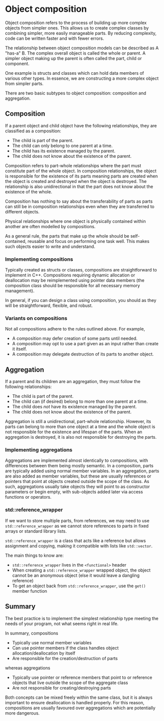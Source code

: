 # Object composition

Object composition refers to the process of building up more complex objects from simpler ones.
This allows us to create complex classes by combining simpler, more easily manageable parts.
By reducing complexity, code can be written faster and with fewer errors.

The relationship between object composition models can be described as A "has-a" B.
The complex overall object is called the whole or parent.
A simpler object making up the parent is often called the part, child or component.

One example is structs and classes which can hold data members of various other types.
In essence, we are constructing a more complex object from simpler parts.

There are two basic subtypes to object composition: composition and aggregation.

## Composition

If a parent object and child object have the following relationships, they are classified as a composition:
- The child is part of the parent.
- The child can only belong to one parent at a time.
- The child has its existence managed by the parent.
- The child does not know about the existence of the parent.

Composition refers to part-whole relationships where the part must constitute part of the whole object.
In composition relationships, the object is responsible for the existence of its parts meaning parts are created when the object is created and destroyed when the object is destroyed.
The relationship is also unidirectional in that the part does not know about the existence of the whole.

Composition has nothing to say about the transferability of parts as parts can still be in composition relationships even when they are transferred to different objects.

Physical relationships where one object is physically contained within another are often modelled by compositions.

As a general rule, the parts that make up the whole should be self-contained, reusable and focus on performing one task well.
This makes such objects easier to write and understand.

### Implementing compositions

Typically created as structs or classes, compositions are straightforward to implement in C++.
Compositions requiring dynamic allocation or deallocation may be reimplemented using pointer data members (the composition class should be responsible for all necessary memory management).

In general, if you can design a class using composition, you should as they will be straightforward, flexible, and robust.

### Variants on compositions

Not all compositions adhere to the rules outlined above.
For example,
- A composition may defer creation of some parts until needed.
- A composition may opt to use a part given as an input rather than create it itself.
- A composition may delegate destruction of its parts to another object.

## Aggregation

If a parent and its children are an aggregation, they must follow the following relationships:
- The child is part of the parent.
- The child can (if desired) belong to more than one parent at a time.
- The child does *not* have its existence managed by the parent.
- The child does not know about the existence of the parent.

Aggregation is still a unidirectional, part-whole relationship.
However, its parts can belong to more than one object at a time and the whole object is not responsible for the existence and lifespan of the parts.
When an aggregation is destroyed, it is also not responsible for destroying the parts.

### Implementing aggregations

Aggregations are implemented almost identically to compositions, with differences between them being mostly semantic.
In a composition, parts are typically added using normal member variables.
In an aggregation, parts are also added as member variables, but these are usually references or pointers that point at objects created outside the scope of the class.
As such, aggregations usually take objects they will point to as constructor parameters or begin empty, with sub-objects added later via access functions or operators.

### std::reference\_wrapper

If we want to store multiple parts, from references, we may need to use `std::reference_wrapper` as we cannot store references to parts in fixed arrays or standard library lists.

`std::reference_wrapper` is a class that acts like a reference but allows assignment and copying, making it compatible with lists like `std::vector`.

The main things to know are:
- `std::reference_wrapper` lives in the `<functional>` header
- When creating a `std::reference_wrapper` wrapped object, the object cannot be an anonymous object (else it would leave a dangling reference)
- To get an object back from `std::reference_wrapper`, use the `get()` member function

## Summary

The best practice is to implement the simplest relationship type meeting the needs of your program, not what seems right in real life.

In summary, compositions
- Typically use normal member variables
- Can use pointer members if the class handles object allocation/deallocation by itself
- Are responsible for the creation/destruction of parts

whereas aggregations
- Typically use pointer or reference members that point to or reference objects that live outside the scope of the aggregate class
- Are not responsible for creating/destroying parts

Both concepts can be mixed freely within the same class, but it is always important to ensure deallocation is handled properly.
For this reason, compositions are usually favoured over aggregations which are potentially more dangerous.
